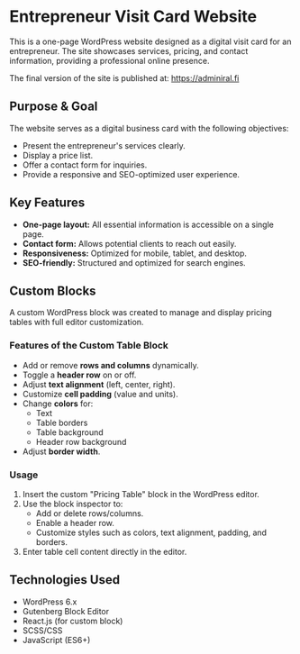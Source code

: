 # Entrepreneur Visit Card Website

This is a one-page WordPress website designed as a digital visit card for an entrepreneur. The site showcases services, pricing, and contact information, providing a professional online presence.

The final version of the site is published at: <a href="https://adminiral.fi" target="_blank">https://adminiral.fi</a>

## Purpose & Goal
The website serves as a digital business card with the following objectives:
- Present the entrepreneur's services clearly.
- Display a price list.
- Offer a contact form for inquiries.
- Provide a responsive and SEO-optimized user experience.

## Key Features
- **One-page layout:** All essential information is accessible on a single page.  
- **Contact form:** Allows potential clients to reach out easily.  
- **Responsiveness:** Optimized for mobile, tablet, and desktop.  
- **SEO-friendly:** Structured and optimized for search engines.  

## Custom Blocks
A custom WordPress block was created to manage and display pricing tables with full editor customization.  

### Features of the Custom Table Block
- Add or remove **rows and columns** dynamically.  
- Toggle a **header row** on or off.  
- Adjust **text alignment** (left, center, right).  
- Customize **cell padding** (value and units).  
- Change **colors** for:
  - Text
  - Table borders
  - Table background
  - Header row background
- Adjust **border width**.  

### Usage
1. Insert the custom "Pricing Table" block in the WordPress editor.
2. Use the block inspector to:
   - Add or delete rows/columns.
   - Enable a header row.
   - Customize styles such as colors, text alignment, padding, and borders.
3. Enter table cell content directly in the editor.

## Technologies Used
- WordPress 6.x
- Gutenberg Block Editor
- React.js (for custom block)
- SCSS/CSS
- JavaScript (ES6+)
